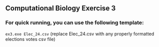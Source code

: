 ## Computational Biology Exercise 3

### For quick running, you can use the following template:

```ex3.exe Elec_24.csv``` (replace Elec_24.csv with any properly formatted elections votes csv file)
